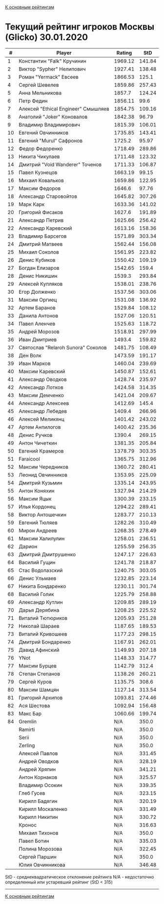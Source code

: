 [К основным рейтингам](https://pee-kay.github.io/russian-wu-rating)
# Текущий рейтинг игроков Москвы (Glicko) 30.01.2020 #

| # |Player                             |Rating  |StD    |
|---|-----------------------------------|--------|-------|
|  1|Константин "Falk" Кручинин         |1969.12 |141.84 |
|  2|Виктор "Sypher" Нелипович          |1927.41 |138.48 |
|  3|Роман "Yermack" Евсеев             |1866.53 |125.1  |
|  4|Сергей Шевелев                     |1859.86 |257.43 |
|  5|Анна Мельникова                    |1857.7  |124.24 |
|  6|Петр Федин                         |1856.11 |99.6   |
|  7|Алексей "Ethical Engineer" Смышляев|1854.75 |109.16 |
|  8|Анатолий "Joker" Коновалов         |1842.38 |96.79  |
|  9|Владимир Владимирович              |1815.39 |106.01 |
| 10|Евгений Овчинников                 |1735.85 |143.41 |
| 11|Евгений "Murul" Сафронов           |1725.2  |95.97  |
| 12|Федор Федоренко                    |1718.49 |289.86 |
| 13|Никита Чикулаев                    |1711.48 |123.32 |
| 14|Дмитрий "Void Wanderer" Точенов    |1711.33 |106.87 |
| 15|Павел Кузнецов                     |1663.19 |99.15  |
| 16|Михаил Ковальков                   |1659.86 |122.95 |
| 17|Максим Федоров                     |1646.6  |97.76  |
| 18|Александр Старовойтов              |1645.82 |307.26 |
| 19|Марк Карк                          |1633.36 |141.02 |
| 20|Григорий Фисаков                   |1627.6  |191.89 |
| 21|Александр Петрив                   |1625.66 |256.42 |
| 22|Александр Каревский                |1613.16 |158.36 |
| 23|Владимир Барсегов                  |1571.89 |303.34 |
| 24|Дмитрий Матвеев                    |1562.44 |156.08 |
| 25|Михаил Соколов                     |1561.95 |223.82 |
| 26|Денис Кубиков                      |1550.42 |109.19 |
| 27|Богдан Елизаров                    |1542.65 |159.4  |
| 28|Денис Никишин                      |1539.3  |293.84 |
| 29|Алексей Купляков                   |1538.01 |238.76 |
| 30|Егор Долженко                      |1537.56 |303.06 |
| 31|Максим Оргиец                      |1531.08 |136.92 |
| 32|Артем Баранов                      |1529.84 |108.12 |
| 33|Данила Антонов                     |1527.06 |120.51 |
| 34|Павел Аленчев                      |1525.63 |118.72 |
| 35|Андрей Морозов                     |1518.91 |297.99 |
| 36|Иван Дмитриев                      |1493.4  |159.82 |
| 37|Святослав "Relaroh Sunora" Соколов |1481.75 |108.49 |
| 38|Ден Волк                           |1473.59 |191.17 |
| 39|Иван Марков                        |1460.04 |239.69 |
| 40|Максим Каревский                   |1450.87 |152.61 |
| 41|Александр Оводков                  |1428.74 |235.97 |
| 42|Александр Лотков                   |1424.58 |314.35 |
| 43|Максим Демченко                    |1421.04 |209.67 |
| 44|Александр Алексеев                 |1412.69 |145.4  |
| 45|Александр Лебедев                  |1409.4  |266.96 |
| 46|Алексей Меликянц                   |1401.42 |243.02 |
| 47|Артем Анпилогов                    |1400.42 |235.36 |
| 48|Денис Ручков                       |1390.4  |269.15 |
| 49|Антон Чичеткин                     |1381.35 |205.84 |
| 50|Евгений Крамеров                   |1378.79 |303.35 |
| 51|Faraicool                          |1365.75 |312.96 |
| 52|Максим Чередников                  |1360.72 |280.41 |
| 53|Леонид Овчинников                  |1353.95 |225.09 |
| 54|Дмитрий Кузьмин                    |1335.14 |243.95 |
| 55|Антон Коняхин                      |1327.94 |214.29 |
| 56|Максим Яцык                        |1300.39 |233.15 |
| 57|Илья Кордонец                      |1294.22 |289.41 |
| 58|Виктор Антошечкин                  |1283.77 |210.13 |
| 59|Евгений Тюляев                     |1282.26 |310.49 |
| 60|Мирон Андреев                      |1268.35 |278.49 |
| 61|Максим Халилулин                   |1258.01 |236.51 |
| 62|Дарион                             |1255.59 |256.35 |
| 63|Дмитрий Дмитрушенко                |1247.17 |226.63 |
| 64|Василий Гущин                      |1241.78 |218.87 |
| 65|Стас Водолазский                   |1240.75 |303.05 |
| 66|Денис Ульмаев                      |1232.85 |223.14 |
| 67|Никита Бондаренко                  |1230.11 |301.74 |
| 68|Василий Голик                      |1225.79 |258.88 |
| 69|Александр Кутлин                   |1209.85 |289.19 |
| 70|Дарья Дерябина                     |1208.25 |225.52 |
| 71|Виталий Тютюриков                  |1205.93 |251.28 |
| 72|Николай Шараев                     |1187.65 |189.53 |
| 73|Виталий Кривошеев                  |1177.23 |298.15 |
| 74|Дмитрий Бондаренко                 |1167.91 |262.01 |
| 75|Давид Афинский                     |1149.93 |207.18 |
| 76|YNot                               |1148.33 |314.77 |
| 77|Максим Бурцев                      |1142.79 |312.4  |
| 78|Степан Степанов                    |1138.26 |260.21 |
| 79|Сергей Куров                       |1135.75 |308.6  |
| 80|Максим Шамцян                      |1127.14 |313.54 |
| 81|Григорий Архипов                   |1093.81 |274.46 |
| 82|Ася Шестова                        |1092.94 |156.48 |
| 83|Макс Бар                           |1060.66 |199.74 |
| 84|Gremlin                            |   N/A  |350.0  |
|   |Ramirti                            |   N/A  |350.0  |
|   |Serii                              |   N/A  |350.0  |
|   |Zerling                            |   N/A  |350.0  |
|   |Алексей Павлов                     |   N/A  |331.45 |
|   |Андрей Оводков                     |   N/A  |328.19 |
|   |Андрей Хряпин                      |   N/A  |341.21 |
|   |Антон Корнаков                     |   N/A  |325.57 |
|   |Владимир Осокин                    |   N/A  |339.35 |
|   |Глеб Гусев                         |   N/A  |323.15 |
|   |Кирилл Бадягин                     |   N/A  |320.19 |
|   |Кирилл Москаленко                  |   N/A  |331.49 |
|   |Кирилл Никитин                     |   N/A  |330.72 |
|   |Кронос                             |   N/A  |316.63 |
|   |Михаил Тихонов                     |   N/A  |350.0  |
|   |Павел Ботин                        |   N/A  |335.03 |
|   |Полина Морозова                    |   N/A  |322.45 |
|   |Сергей Паршин                      |   N/A  |350.0  |
|   |Юлия Овчинникова                   |   N/A  |346.48 |

StD - среднеквадратическое отклонение рейтинга
N/A - недостаточно определенный или устаревший рейтинг (StD < 315)

---

[К основным рейтингам](https://pee-kay.github.io/russian-wu-rating)
